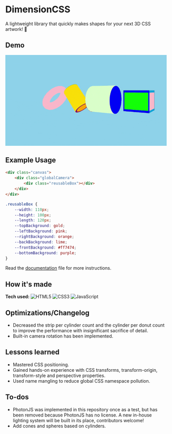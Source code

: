 # DimensionCSS

A lightweight library that quickly makes shapes for your next 3D CSS artwork! 🎨


## Demo
![DimensionCSS Demo](https://raw.githubusercontent.com/khanhtranngoccva/DimensionCSS/main/DimensionCSSDemo.gif)

## Example Usage
```html
<div class="canvas">
    <div class="globalCamera">
        <div class="reusableBox"></div>
    </div>
</div>
```

```css
.reusableBox {
    --width: 110px;
    --height: 100px;
    --length: 120px;
    --topBackground: gold;
    --leftBackground: pink;
    --rightBackground: orange;
    --backBackground: lime;
    --frontBackground: #ff7474;
    --bottomBackground: purple;
}
```
Read the <a href="https://github.com/khanhtranngoccva/DimensionCSS/blob/main/DOCUMENTATION.md">documentation</a> file for more instructions.

## How it's made
**Tech used:**
<img src="https://img.shields.io/static/v1?label=|&message=HTML5&color=red&logo=html5&labelColor=white" alt="HTML5"/>
<img src="https://img.shields.io/static/v1?label=|&message=CSS3&color=dodgerblue&logo=css3&labelColor=white&logoColor=dodgerblue" alt="CSS3"/>
<img src="https://img.shields.io/static/v1?label=|&message=JAVASCRIPT&color=yellow&logo=javascript&labelColor=white&logoColor=yellow" alt="JavaScript"/>

## Optimizations/Changelog
- Decreased the strip per cylinder count and the cylinder per donut count to improve the performance with insignificant sacrifice of detail. 
- Built-in camera rotation has been implemented.

## Lessons learned
- Mastered CSS positioning.
- Gained hands-on experience with CSS transforms, transform-origin, transform-style and perspective properties.
- Used name mangling to reduce global CSS namespace pollution.

## To-dos
- PhotonJS was implemented in this repository once as a test, but has been removed because PhotonJS has no license. A new in-house lighting system will be built in its place, contributors welcome!
- Add cones and spheres based on cylinders.